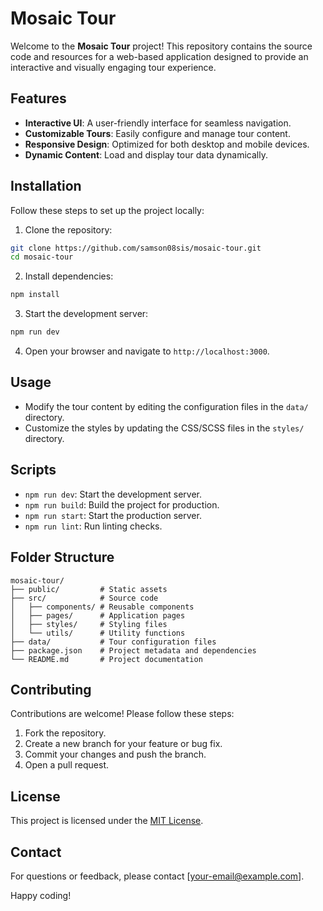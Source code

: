 # Mosaic Tour

Welcome to the **Mosaic Tour** project! This repository contains the source code and resources for a web-based application designed to provide an interactive and visually engaging tour experience.

## Features

- **Interactive UI**: A user-friendly interface for seamless navigation.
- **Customizable Tours**: Easily configure and manage tour content.
- **Responsive Design**: Optimized for both desktop and mobile devices.
- **Dynamic Content**: Load and display tour data dynamically.

## Installation

Follow these steps to set up the project locally:

1. Clone the repository:

```bash
git clone https://github.com/samson08sis/mosaic-tour.git
cd mosaic-tour
```

2. Install dependencies:

```bash
npm install
```

3. Start the development server:

```bash
npm run dev
```

4. Open your browser and navigate to `http://localhost:3000`.

## Usage

- Modify the tour content by editing the configuration files in the `data/` directory.
- Customize the styles by updating the CSS/SCSS files in the `styles/` directory.

## Scripts

- `npm run dev`: Start the development server.
- `npm run build`: Build the project for production.
- `npm run start`: Start the production server.
- `npm run lint`: Run linting checks.

## Folder Structure

```
mosaic-tour/
├── public/         # Static assets
├── src/            # Source code
│   ├── components/ # Reusable components
│   ├── pages/      # Application pages
│   ├── styles/     # Styling files
│   └── utils/      # Utility functions
├── data/           # Tour configuration files
├── package.json    # Project metadata and dependencies
└── README.md       # Project documentation
```

## Contributing

Contributions are welcome! Please follow these steps:

1. Fork the repository.
2. Create a new branch for your feature or bug fix.
3. Commit your changes and push the branch.
4. Open a pull request.

## License

This project is licensed under the [MIT License](LICENSE).

## Contact

For questions or feedback, please contact [your-email@example.com].

Happy coding!
